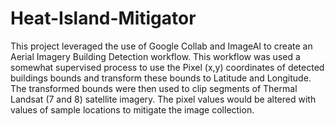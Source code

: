 # Heat-Island-Mitigator
This project leveraged the use of Google Collab and ImageAI to create an Aerial Imagery Building Detection workflow. This workflow was used a somewhat supervised process to use the Pixel (x,y) coordinates of detected buildings bounds and transform these bounds to Latitude and Longitude. The transformed bounds were then used to clip segments of Thermal Landsat (7 and 8) satellite imagery. The pixel values would be altered with values of sample locations to mitigate the image collection.
